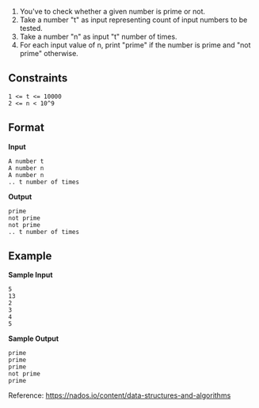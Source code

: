 
1. You've to check whether a given number is prime or not.
2. Take a number "t" as input representing count of input numbers to be tested.
3. Take a number "n" as input "t" number of times.
4. For each input value of n, print "prime" if the number is prime and "not prime" otherwise.

## Constraints

    1 <= t <= 10000
    2 <= n < 10^9

## Format

**Input**

    A number t
    A number n
    A number n
    .. t number of times

**Output**

    prime
    not prime
    not prime
    .. t number of times

## Example

**Sample Input**
```
5
13
2
3
4
5
```

**Sample Output**
```
prime
prime 
prime
not prime 
prime
```
Reference: https://nados.io/content/data-structures-and-algorithms